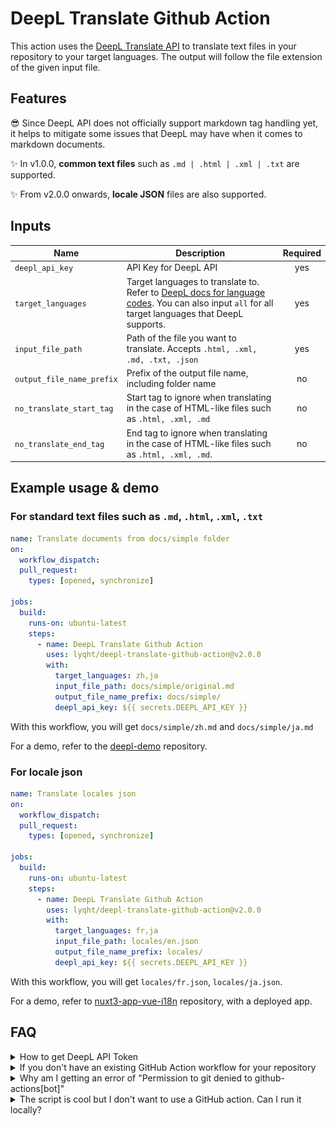 # DeepL Translate Github Action

This action uses the [DeepL Translate API](https://github.com/DeepLcom/deepl-node) to translate text files in your repository to your target languages. The output will follow the file extension of the given input file.

## Features

😎 Since DeepL API does not officially support markdown tag handling yet, it helps to mitigate some issues that DeepL may have when it comes to markdown documents.

✨ In v1.0.0, **common text files** such as `.md | .html | .xml | .txt` are supported.

✨ From v2.0.0 onwards, **locale JSON** files are also supported.

## Inputs

| Name                      | Description                                                                                                                                                                                       | Required |
| ------------------------- | ------------------------------------------------------------------------------------------------------------------------------------------------------------------------------------------------- | :------: |
| `deepl_api_key`           | API Key for DeepL API                                                                                                                                                                             |   yes    |
| `target_languages`        | Target languages to translate to. Refer to [DeepL docs for language codes](https://www.deepl.com/docs-api/translate-text). You can also input `all` for all target languages that DeepL supports. |   yes    |
| `input_file_path`         | Path of the file you want to translate. Accepts `.html, .xml, .md, .txt, .json`                                                                                                                         |   yes    |
| `output_file_name_prefix` | Prefix of the output file name, including folder name                                                                                                                                             |    no    |
| `no_translate_start_tag`  | Start tag to ignore when translating in the case of HTML-like files such as `.html, .xml, .md`                                                                                                    |    no    |
| `no_translate_end_tag`    | End tag to ignore when translating in the case of HTML-like files such as `.html, .xml, .md`.                                                                                                     |    no    |

## Example usage & demo

### For standard text files such as `.md`, `.html`, `.xml`, `.txt`

```yaml
name: Translate documents from docs/simple folder
on:
  workflow_dispatch:
  pull_request:
    types: [opened, synchronize]

jobs:
  build:
    runs-on: ubuntu-latest
    steps:
      - name: DeepL Translate Github Action
        uses: lyqht/deepl-translate-github-action@v2.0.0
        with:
          target_languages: zh,ja
          input_file_path: docs/simple/original.md
          output_file_name_prefix: docs/simple/
          deepl_api_key: ${{ secrets.DEEPL_API_KEY }}
```

With this workflow, you will get `docs/simple/zh.md` and `docs/simple/ja.md`

For a demo, refer to the [deepl-demo](https://github.com/lyqht/deepl-demo) repository.

### For locale json

```yaml
name: Translate locales json
on:
  workflow_dispatch:
  pull_request:
    types: [opened, synchronize]

jobs:
  build:
    runs-on: ubuntu-latest
    steps:
      - name: DeepL Translate Github Action
        uses: lyqht/deepl-translate-github-action@v2.0.0
        with:
          target_languages: fr,ja
          input_file_path: locales/en.json
          output_file_name_prefix: locales/
          deepl_api_key: ${{ secrets.DEEPL_API_KEY }}
```

With this workflow, you will get `locales/fr.json`, `locales/ja.json`.

For a demo, refer to [nuxt3-app-vue-i18n](https://github.com/lyqht/nuxt3-app-vue-i18n) repository, with a deployed app.


## FAQ

<details><summary>How to get DeepL API Token</summary>

First, you need to [sign up for a DeepL account](https://www.deepl.com/). Then you can go to https://www.deepl.com/account/summary and retrieve your token there.

![Screenshot of where the auth key is located on the website](DeepL_API_Auth_Key_Example.png)

</details>

<details><summary>If you don't have an existing GitHub Action workflow for your repository</summary>

1. Create a folder `.github/workflows` if you don't have it already
2. Inside that folder, create a YAML file say `translate.yml`
3. In the `translate.yml` file, you can copy the example below and modify it to your usage.
</details>

<details><summary>Why am I getting an error of "Permission to git denied to github-actions[bot]"</summary>

You have to set the workflow permissions under Repository Settings > Actions > Workflow permissions to be **"Read and write permissions"**.

![](workflow_permissions_screenshot.png)

</details>

<details><summary>The script is cool but I don't want to use a GitHub action. Can I run it locally?</summary>

Well, you're in luck! Refer to `local.ts` and modify your env variables accordingly.

</details>
